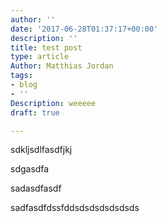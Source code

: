 ```yaml
---
author: ''
date: '2017-06-28T01:37:17+00:00'
description: ''
title: test post
type: article
Author: Matthias Jordan
tags:
- blog
- ''
Description: weeeee
draft: true

---
```

sdkljsdlfasdfjkj<span><!-- Content Goes Here --></span>

sdgasdfa

sadasdfasdf

sadfasdfdssfddsdsdsdsdsdsds